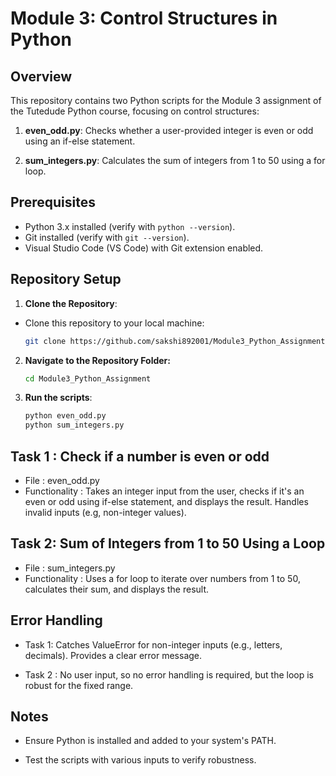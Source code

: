 # Module 3: Control Structures in Python

## Overview

This repository contains two Python scripts for the Module 3 assignment of the Tutedude Python course, focusing on control structures:

1. **even_odd.py**: Checks whether a user-provided integer is even or odd using an if-else statement.

2. **sum_integers.py**: Calculates the sum of integers from 1 to 50 using a for loop.

## Prerequisites

- Python 3.x installed (verify with `python --version`).
- Git installed (verify with `git --version`).
- Visual Studio Code (VS Code) with Git extension enabled.

## Repository Setup

1. **Clone the Repository**:

- Clone this repository to your local machine:

     ```bash
     git clone https://github.com/sakshi892001/Module3_Python_Assignment.git

2. **Navigate to the Repository Folder:**

     ```bash
     cd Module3_Python_Assignment

3. **Run the scripts**:

      ```bash
     python even_odd.py
     python sum_integers.py

## Task 1 : Check if a number is even or odd

- File : even_odd.py
- Functionality : Takes an integer input from the user, checks if it's an even or odd using if-else statement, and displays the result. Handles invalid inputs (e.g, non-integer values).

## Task 2: Sum of Integers from 1 to 50 Using a Loop

- File : sum_integers.py
- Functionality : Uses a for loop to iterate over numbers from 1 to 50, calculates their sum, and displays the result.

## Error Handling

- Task 1:
Catches ValueError for non-integer inputs (e.g., letters, decimals).
Provides a clear error message.

- Task 2 : No user input, so no error handling is required, but the loop is robust for the fixed range.

## Notes

- Ensure Python is installed and added to your system's PATH.

- Test the scripts with various inputs to verify robustness.

